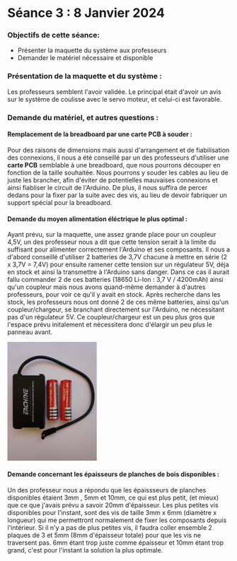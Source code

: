 # Séance 3 :  8 Janvier 2024

### Objectifs de cette séance:
- Présenter la maquette du système aux professeurs
- Demander le matériel nécessaire et disponible

### Présentation de la maquette et du système :
Les professeurs semblent l'avoir validée. Le principal était d'avoir un avis sur le système de coulisse avec le servo moteur, et celui-ci est favorable.

### Demande du matériel, et autres questions :
#### Remplacement de la breadboard par une carte PCB à souder :
Pour des raisons de dimensions mais aussi d'arrangement et de fiabilisation des connexions, il nous a été conseillé par un des professeurs d'utiliser une **carte PCB** semblable à une breadboard, que nous pourrons découper en fonction de la taille souhaitée. Nous pourrons y souder les cables au lieu de juste les brancher, afin d'éviter de potentielles mauvaises connexions et ainsi fiabliser le circuit de l'Arduino. De plus, il nous suffira de percer dedans pour la fixer par la suite avec des vis, au lieu de devoir fabriquer un support spécial pour la breadboard.

#### Demande du moyen alimentation éléctrique le plus optimal :
Ayant prévu, sur la maquette, une assez grande place pour un coupleur 4,5V, un des professeur nous a dit que cette tension serait à la limite du suffisant pour alimenter correctement l'Arduino et ses composants. Il nous a d'abord conseillé d'utiliser 2 batteries de 3,7V chacune à mettre en série (2 x 3,7V = 7,4V) pour ensuite ramener cette tension sur un régulateur 5V, déja en stock et ainsi la transmettre à l'Arduino sans danger. Dans ce cas il aurait fallu commander 2 de ces batteries (18650 Li-Ion : 3,7 V / 4200mAh) ainsi qu'un coupleur mais nous avons quand-même demander à d'autres professeurs, pour voir ce qu'il y avait en stock. Après recherche dans les stock, les professeurs nous ont donné 2 de ces même batteries, ainsi qu'un coupleur/chargeur, se branchant directement sur l'Arduino, ne nécessitant pas d'un régulateur 5V. Ce coupleur/chargeur est un peu plus gros que l'espace prévu initalement et nécessitera donc d'élargir un peu plus le panneau avant.

 <img src="../../Images/chargeur.jpg" alt="chargeur" width=40% />

#### Demande concernant les épaisseurs de planches de bois disponibles :
Un des professeur nous a répondu que les épaissseurs de planches disponibles étaient 3mm , 5mm et 10mm, ce qui est plus petit, (et mieux) que ce que j'avais prévu a savoir 20mm d'épaisseur. Les plus petites vis disponibles pour l'instant, sont des vis de taille 3mm x 6mm (diamètre x longueur) qui me permettront normalement de fixer les composants depuis l'intérieur. Si il n'y a pas de plus petites vis, il faudra coller ensemble 2 plaques de 3 et 5mm (8mm d'épaisseur totale) pour que les vis ne traversent pas. 6mm étant trop juste comme épaisseur et 10mm étant trop grand, c'est pour l'instant la solution la plus optimale.

